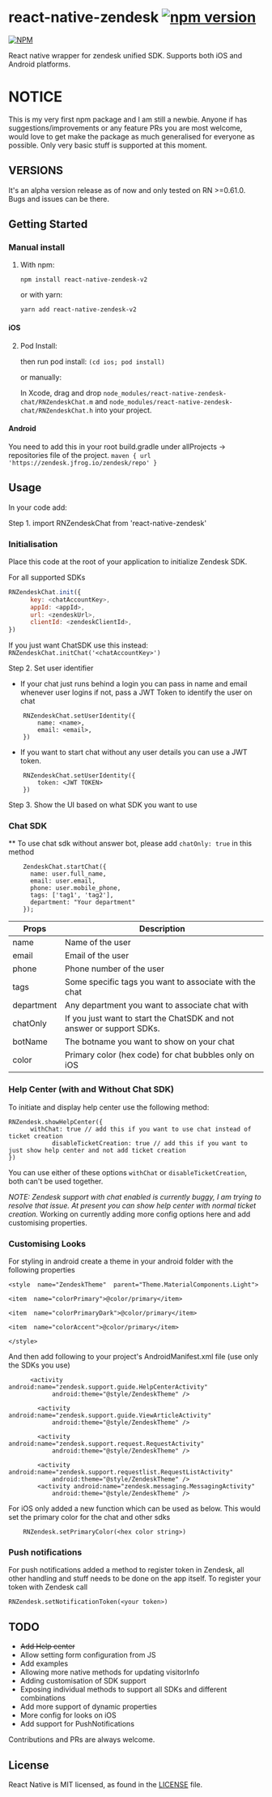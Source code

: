 
# react-native-zendesk [![npm version](https://badge.fury.io/js/react-native-zendesk-v2.svg)](https://badge.fury.io/js/react-native-zendesk-v2)
[![NPM](https://nodei.co/npm/react-native-zendesk-v2.png?downloads=true&downloadRank=true&stars=true)](https://nodei.co/npm/react-native-zendesk-v2/)

React native wrapper for zendesk unified SDK. Supports both iOS and Android platforms.

# NOTICE
This is my very first npm package and I am still a newbie. Anyone if has suggestions/improvements or any feature PRs you are most welcome, would love to get make the package as much generalised for everyone as possible. Only very basic stuff is supported at this moment.


## VERSIONS
It's an alpha version release as of now and only tested on RN >=0.61.0. Bugs and issues can be there.

## Getting Started

### Manual install

1. With npm:

   `npm install react-native-zendesk-v2`

   or with yarn:

   `yarn add react-native-zendesk-v2`

#### iOS

2. Pod Install:

   then run pod install: `(cd ios; pod install)`

   or manually:

   In Xcode, drag and drop `node_modules/react-native-zendesk-chat/RNZendeskChat.m` and `node_modules/react-native-zendesk-chat/RNZendeskChat.h` into your project.


#### Android

You need to add this in your root build.gradle under allProjects -> repositories file of the project.
`maven { url 'https://zendesk.jfrog.io/zendesk/repo' }`

## Usage

In your code add:

Step 1. import RNZendeskChat from 'react-native-zendesk'

### Initialisation
Place this code at the root of your application to initialize Zendesk SDK.

For all supported SDKs
```javascript
RNZendeskChat.init({
      key: <chatAccountKey>,
      appId: <appId>,
      url: <zendeskUrl>,
      clientId: <zendeskClientId>,
})
```

If you just want ChatSDK use this instead:
`RNZendeskChat.initChat('<chatAccountKey>')`

Step 2. Set user identifier
- If your chat just runs behind a login you can pass in name and email whenever user logins if not, pass a JWT Token to identify the user on chat

```
    RNZendeskChat.setUserIdentity({
        name: <name>,
        email: <email>,
    })
 ```
- If you want to start chat without any user details you can use a JWT token.
```
    RNZendeskChat.setUserIdentity({
		token: <JWT TOKEN>
    })
```

Step 3. Show the UI based on what SDK you want to use
### Chat SDK
** To use chat sdk without answer bot, please add `chatOnly: true` in this method
```
    ZendeskChat.startChat({
      name: user.full_name,
      email: user.email,
      phone: user.mobile_phone,
      tags: ['tag1', 'tag2'],
      department: "Your department"
    });
```
| Props  | Description |
|--|--|
| name | Name of the user |
| email | Email of the user
| phone | Phone number of the user |
| tags | Some specific tags you want to associate with the chat
| department | Any department you want to associate chat with |
| chatOnly | If you just want to start the ChatSDK and not answer or support SDKs. | 
| botName | The botname you want to show on your chat |
| color | Primary color (hex code) for chat bubbles only on iOS |

### Help Center (with and Without Chat SDK)
To initiate and display help center use the following method:
```
RNZendesk.showHelpCenter({
      withChat: true // add this if you want to use chat instead of ticket creation
			disableTicketCreation: true // add this if you want to just show help center and not add ticket creation
})
```
You can use either of these options `withChat` or `disableTicketCreation`, both can't be used together. 

*NOTE: Zendesk support with chat enabled is currently buggy, I am trying to resolve that issue. At present you can show help center with normal ticket creation.*
Working on currently adding more config options here and add customising properties.

### Customising Looks
For styling in android create a theme in your android folder with the following properties
```
<style  name="ZendeskTheme"  parent="Theme.MaterialComponents.Light">

<item  name="colorPrimary">@color/primary</item>

<item  name="colorPrimaryDark">@color/primary</item>

<item  name="colorAccent">@color/primary</item>

</style>
```
And then add following to your project's AndroidManifest.xml file (use only the SDKs you use)
```
      <activity android:name="zendesk.support.guide.HelpCenterActivity"
            android:theme="@style/ZendeskTheme" />

        <activity android:name="zendesk.support.guide.ViewArticleActivity"
            android:theme="@style/ZendeskTheme" />

        <activity android:name="zendesk.support.request.RequestActivity"
            android:theme="@style/ZendeskTheme" />

        <activity android:name="zendesk.support.requestlist.RequestListActivity"
            android:theme="@style/ZendeskTheme" />
        <activity android:name="zendesk.messaging.MessagingActivity"
            android:theme="@style/ZendeskTheme" />
```

For iOS only added a new function which can be used as below. This would set the primary color for the chat and other sdks
```
	RNZendesk.setPrimaryColor(<hex color string>)

```

### Push notifications
For push notifications added a method to register token in Zendesk, all other handling and stuff needs to be done on the app itself.
To register your token with Zendesk call
```
RNZendesk.setNotificationToken(<your token>)
```

## TODO

- ~~Add Help center~~
- Allow setting form configuration from JS
- Add examples
- Allowing more native methods for updating visitorInfo
- Adding customisation of SDK support
- Exposing individual methods to support all SDKs and different combinations
- Add more support of dynamic properties
- More config for looks on iOS
- Add support for PushNotifications

Contributions and PRs are always welcome.

## License

React Native is MIT licensed, as found in the [LICENSE](https://github.com/Saranshmalik/react-native-zendesk/LICENSE) file.
